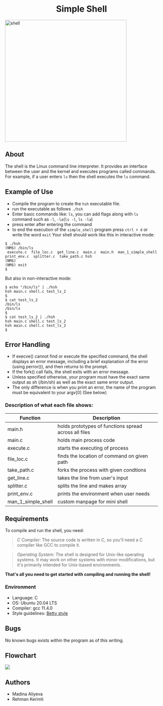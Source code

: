 <h1 align = "center">Simple Shell</h1>
<img align="center" alt="shell" width="400" src="https://cdn.pixabay.com/photo/2013/03/30/00/11/command-97893_640.png">

## About
The shell is the Linux command line interpreter. It provides an interface between the user and the kernel and executes programs called commands. For example, if a user enters `ls` then the shell executes the `ls` command.
## Example of Use
* Compile the program to create the `hsh` executable file.
* run the executable as follows `./hsh`
* Enter basic commands like: `ls`, you can add flags along with `ls` command such as `-l`, `-la`(`ls -l`, `ls -la`)
* press enter after entering the command
* to end the execution of the `simple_shell` program press `ctrl + d` or write the word `exit`
Your shell should work like this in interactive mode:
```
$ ./hsh
(NM$) /bin/ls
 execute.c  file_loc.c  get_line.c  main.c  main.h  man_1_simple_shell  print_env.c  splitter.c  take_path.c hsh
(NM$)
(NM$) exit
$
```
But also in non-interactive mode:
```
$ echo "/bin/ls" | ./hsh
hsh main.c shell.c test_ls_2
$
$ cat test_ls_2
/bin/ls
/bin/ls
$
$ cat test_ls_2 | ./hsh
hsh main.c shell.c test_ls_2
hsh main.c shell.c test_ls_2
$
```
## Error Handling
- If execve() cannot find or execute the specified command, the shell displays an error message, including a brief explanation of the error (using perror()), and then
  returns to the prompt.
- If the fork() call fails, the shell exits with an error message.
- Unless specified otherwise, your program must have the exact same output as sh (/bin/sh) as well as the exact same error output.
- The only difference is when you print an error, the name of the program must be equivalent to your argv[0] (See below)

### Description of what each file shows:
|Function|Description|
|----|-------|
|main.h|holds prototypes of functions spread across all files|
|main.c|holds main process code|
|execute.c|starts the executing of process|
|file_loc.c|finds the location of command on given path|
|take_path.c|forks the process with given condtions|
|get_line.c|takes the line from user's input|
|splitter.c|splits the line and makes array|
|print_env.c|prints the environment when user needs|
|man_1_simple_shell|custom manpage for mini shell|

## Requirements

To compile and run the shell, you need:
> *C Compiler:* The source code is written in C, so you'll need a C compiler like GCC to compile it.

> *Operating System:* The shell is designed for Unix-like operating systems. It may work on other systems with minor modifications, but it's primarily intended for Unix-based environments. <br>

**That's all you need to get started with compiling and running the shell!**

### Environment
* Language: C
* OS: Ubuntu 20.04 LTS
* Compiler: gcc 11.4.0
* Style guidelines: [Betty style](https://github.com/alx-tools/Betty/tree/master)
## Bugs
No known bugs exists within the program as of this writing.

## Flowchart 
<img src="https://encrypted-tbn0.gstatic.com/images?q=tbn:ANd9GcQEceaR_JyYqirbiVyda2aMFRT6wWdwGFczgA&s">

## Authors
* Madina Aliyeva
* Rehman Kerimli
